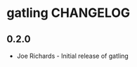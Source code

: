 gatling CHANGELOG
========================

0.2.0
-----
- Joe Richards - Initial release of gatling
